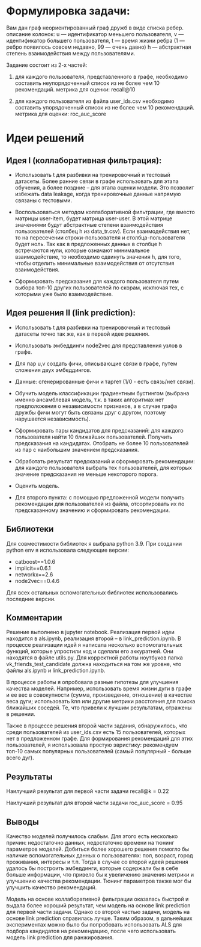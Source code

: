 # Формулировка задачи:

Вам дан граф неориентированный граф дружб в виде списка ребер. описание колонок: u — идентификатор меньшего пользователя, v — идентификатор большего пользователя, t — время жизни ребра (1 — ребро появилось совсем недавно, 99 — очень давно)
h — абстрактная степень взаимодействия между пользователями.

Задание состоит из 2-х частей:
1) для каждого пользователя, представленного в графе, необходимо составить неупорядоченный список из не более чем 10 рекомендаций. метрика для оценки: recall@10

2) для каждого пользователя из файла user_ids.csv необходимо составить упорядоченный список из не более чем 10 рекомендаций. метрика для оценки: roc_auc_score

# Идеи решений

## Идея I (коллаборативная фильтрация):


- Использовать t для разбивки на тренировочный и тестовый датасеты. Более ранние связи в графе использовать для этапа обучения, а более поздние – для этапа оценки модели. Это позволит избежать data leakage, когда тренировочные данные напрямую связаны с тестовыми. 

- Воспользоваться методом коллаборативной фильтрации, где вместо матрицы user-item, будет матрица user-user. В этой матрице значениями будут абстрактные степени взаимодействия пользователей (столбец h из data_tr.csv). Если взаимодействия нет, то на пересечении строки-пользователя и столбца-пользователя будет ноль. Так как в предложенных данных в столбце h встречаются нули, которые означают минимальное взаимодействие, то необходимо сдвинуть значения h, для того, чтобы отделить минимальные взаимодействия от отсутствия взаимодействия.
- Сформировать предсказания для каждого пользователя путем выбора топ-10 других пользователей по скорам, исключая тех, с которыми уже было взаимодействие. 

## Идея решения II (link prediction):
- Использовать t для разбивки на тренировочный и тестовый датасеты точно так же, как в первой идее решения. 

- Использовать эмбеддинги node2vec для представления узлов в графе. 

- Для пар u,v создать фичи, описывающие связи в графе, путем сложения двух эмбеддингов.

- Данные: сгенерированные фичи и таргет (1/0 - есть связь/нет связи).

- Обучить модель классификации градиентным бустингом (выбрана именно ансамблевая модель, т.к. в таких алгоритмах нет предположения о независимости признаков, а в случае графа дружбы фичи могут быть связаны друг с другом, поэтому нарушается независимость).

- Сформировать пары кандидатов для предсказаний: для каждого пользователя найти 10 ближайших пользователей. Получить предсказания на кандидатах. Отобрать не более 10 пользователей из пар с наибольшим значением предсказания.

- Обработать результат предсказаний и сформировать рекомендации: для каждого пользователя выбрать тех пользователей, для которых значение предсказания не меньше некоторого порога.

- Оценить модель.
- Для второго пункта: с помощью предложенной модели получить рекомендации для пользователей из файла, отсортировать их по предсказанному значению и сформировать рекомендации.

## Библиотеки

Для совместимости библиотек я выбрала python 3.9. При создании python env я использовала следующие версии:
- catboost==1.0.6
- implicit==0.6.1
- networkx==2.6
- node2vec==0.4.6

Для всех  остальных вспомогательных библиотек использовались последние версии.

## Комментарии

Решение выполнено в jupyter notebook. Реализация первой идеи находится в als.ipynb, реализация второй – в link_prediction.ipynb. В процессе реализации идей я написала несколько вспомогательных функций, которые упростили код и сделали его аккуратней. Они находятся в файле utils.py. Для корректной работы ноутбуков папка vk_friends_test_candidate должна находиться на том же уровне, что файлы als.ipynb и link_prediction.ipynb.

В процессе работы я опробовала разные гипотезы для улучшения качества моделей. Например, использовать время жизни дуги в графе и ее вес в совокупности (сумма, произведение, отношение) в качестве веса дуги; использовать knn или другие метрики расстояния для поиска ближайших соседей. Те, что привели к лучшим результатам, отражены в решении. 

Также в процессе решения второй части задания, обнаружилось, что среди пользователей из user_ids.csv есть 15 пользователей, которых нет в предложенном графе. Для формирования рекомендаций для этих пользователей, я использовала простую эвристику: рекомендуем топ-10 самых популярных пользователей (самый популярный - больше всего дуг). 

## Результаты

Наилучший результат для первой части задачи recall@k = 0.22

Наилучший результат для второй части задачи roc_auc_score = 0.95

## Выводы

Качество моделей получилось слабым. Для этого есть несколько причин: недостаточно данных, недостаточно времени на тюнинг параметров моделей. 
Добиться более хорошего решения помогло бы наличие вспомогательных данных о пользователях: пол, возраст, город проживания, интересы и т.п. Тогда в случае со второй идеей решения удалось бы построить эмбеддинги, которые содержали бы в себе больше информации, что привело бы к увеличению значения метрики и улучшению качества рекомендации. Тюнинг параметров также мог бы улучшить качество рекомендаций.

Модель на основе коллаборативной фильтрации оказалась быстрой и выдала более хороший результат, чем модель на основе link prediction для первой части задачи. Однако со второй частью задачи, модель на основе link prediction справилась лучше. Таким образом, в дальнейших экспериментах можно было бы попробовать использовать ALS для подбора кандидатов на рекомендацию, после чего использовать модель link prediction для ранжирования. 
